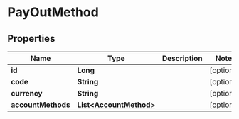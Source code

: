 

# PayOutMethod


## Properties

| Name | Type | Description | Notes |
|------------ | ------------- | ------------- | -------------|
|**id** | **Long** |  |  [optional] |
|**code** | **String** |  |  [optional] |
|**currency** | **String** |  |  [optional] |
|**accountMethods** | [**List&lt;AccountMethod&gt;**](AccountMethod.md) |  |  [optional] |



